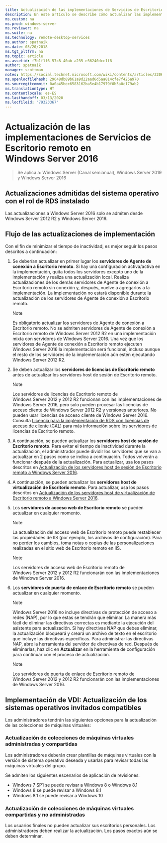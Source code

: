 ```yaml
---
title: Actualización de las implementaciones de Servicios de Escritorio remoto en Windows Server 2016
description: En este artículo se describe cómo actualizar las implementaciones existentes de Servicios de Escritorio remoto a Windows Server 2016.
ms.custom: na
ms.prod: windows-server
ms.reviewer: na
ms.suite: na
ms.technology: remote-desktop-services
ms.author: spatnaik
ms.date: 03/20/2018
ms.tgt_pltfrm: na
ms.topic: article
ms.assetid: f7b1f1f6-57c8-40ab-a235-e36240dcc1f8
author: spatnaik
manager: scottman
notes: https://social.technet.microsoft.com/wiki/contents/articles/22069.remote-desktop-services-upgrade-guidelines-for-windows-server-2012-r2.aspx
ms.openlocfilehash: 29648db89b61a9d22aad6d5aa814cfe7f425a970
ms.sourcegitcommit: 0a0a45bec6583162ba5e4b17979f0b5a0c179ab2
ms.translationtype: HT
ms.contentlocale: es-ES
ms.lasthandoff: 03/13/2020
ms.locfileid: "79323367"
---
```

# <a name="upgrading-your-remote-desktop-services-deployments-to-windows-server-2016"></a>Actualización de las implementaciones de Servicios de Escritorio remoto en Windows Server 2016

>Se aplica a: Windows Server (Canal semianual), Windows Server 2019 y Windows Server 2016

## <a name="supported-os-upgrades-with-rds-role-installed"></a>Actualizaciones admitidas del sistema operativo con el rol de RDS instalado
Las actualizaciones a Windows Server 2016 solo se admiten desde Windows Server 2012 R2 y Windows Server 2016.

## <a name="flow-for-deployment-upgrades"></a>Flujo de las actualizaciones de implementación
Con el fin de minimizar el tiempo de inactividad, es mejor seguir los pasos descritos a continuación:

1. Se deberían actualizar en primer lugar los **servidores de Agente de conexión a Escritorio remoto**. Si hay una configuración activa/activa en la implementación, quita todos los servidores excepto uno de la implementación y realiza una actualización local. Realiza actualizaciones de los demás servidores de Agente de conexión a Escritorio remoto sin conexión y, después, vuelve a agregarlos a la implementación. La implementación no estará disponible durante la actualización de los servidores de Agente de conexión a Escritorio remoto.

   > [!NOTE] 
   > Es obligatorio actualizar los servidores de Agente de conexión a Escritorio remoto. No se admiten servidores de Agente de conexión a Escritorio remoto de Windows Server 2012 R2 en una implementación mixta con servidores de Windows Server 2016. Una vez que los servidores de Agente de conexión a Escritorio remoto ejecuten Windows Server 2016 la implementación será funcional, incluso aunque el resto de los servidores de la implementación aún estén ejecutando Windows Server 2012 R2.

2. Se deben actualizar los **servidores de licencias de Escritorio remoto** antes de actualizar los servidores host de sesión de Escritorio remoto.
   > [!NOTE] 
   > Los servidores de licencias de Escritorio remoto de Windows Server 2012 y 2012 R2 funcionan con las implementaciones de Windows Server 2016, pero solo pueden procesar las licencias de acceso cliente de Windows Server 2012 R2 y versiones anteriores. No pueden usar licencias de acceso cliente de Windows Server 2016. Consulta [Licencia para la implementación de RDS con licencias de acceso de cliente (CAL)](rds-client-access-license.md) para más información sobre los servidores de licencias de Escritorio remoto.

3. A continuación, se pueden actualizar los **servidores host de sesión de Escritorio remoto**. Para evitar el tiempo de inactividad durante la actualización, el administrador puede dividir los servidores que se van a actualizar en 2 pasos como se indica a continuación. Todos volverán a funcionar después de la actualización. Para actualizar, usa los pasos descritos en [Actualización de los servidores host de sesión de Escritorio remoto a Windows Server 2016](upgrade-to-rdsh.md).

4. A continuación, se pueden actualizar los **servidores host de virtualización de Escritorio remoto**. Para actualizar, usa los pasos descritos en [Actualización de los servidores host de virtualización de Escritorio remoto a Windows Server 2016](upgrade-to-rdvh.md).

5. Los **servidores de acceso web de Escritorio remoto** se pueden actualizar en cualquier momento.
   > [!NOTE]
   > La actualización del acceso web de Escritorio remoto puede restablecer las propiedades de IIS (por ejemplo, los archivos de configuración). Para no perder los cambios, toma notas o copias de las personalizaciones realizadas en el sitio web de Escritorio remoto en IIS.

   > [!NOTE] 
   > Los servidores de acceso web de Escritorio remoto de Windows Server 2012 y 2012 R2 funcionarán con las implementaciones de Windows Server 2016.

6. Los **servidores de puerta de enlace de Escritorio remoto** se pueden actualizar en cualquier momento.
   > [!NOTE]
   > Windows Server 2016 no incluye directivas de protección de acceso a redes (NAP), por lo que estas se tendrán que eliminar. La manera más fácil de eliminar las directivas correctas es mediante la ejecución del asistente para actualización. Si hay directivas NAP que debes eliminar, la actualización bloqueará y creará un archivo de texto en el escritorio que incluye las directivas específicas. Para administrar las directivas NAP, abre la herramienta del servidor de directivas de red. Después de eliminarlas, haz clic en **Actualizar** en la herramienta de configuración para continuar con el proceso de actualización. 

   > [!NOTE] 
   > Los servidores de puerta de enlace de Escritorio remoto de Windows Server 2012 y 2012 R2 funcionarán con las implementaciones de Windows Server 2016.

## <a name="vdi-deployment--supported-guest-os-upgrade"></a>Implementación de VDI: Actualización de los sistemas operativos invitados compatibles
Los administradores tendrán las siguientes opciones para la actualización de las colecciones de máquinas virtuales:

### <a name="upgrade-managed-shared-vm-collections"></a>Actualización de colecciones de máquinas virtuales administradas y compartidas 
Los administradores deberán crear plantillas de máquinas virtuales con la versión de sistema operativo deseada y usarlas para revisar todas las máquinas virtuales del grupo. 

Se admiten los siguientes escenarios de aplicación de revisiones:
- Windows 7 SP1 se puede revisar a Windows 8 o Windows 8.1
- Windows 8 se puede revisar a Windows 8.1
- Windows 8.1 se puede revisar a Windows 10

### <a name="upgrade-unmanaged-shared-vm-collections"></a>Actualización de colecciones de máquinas virtuales compartidas y no administradas 
Los usuarios finales no pueden actualizar sus escritorios personales. Los administradores deben realizar la actualización. Los pasos exactos aún se deben determinar.